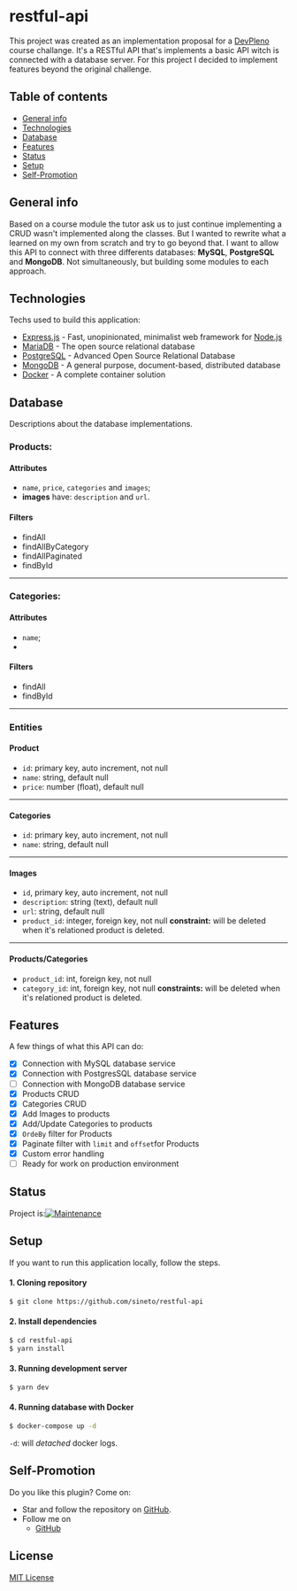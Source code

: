 # restful-api
This project was created as an implementation proposal
for a [DevPleno](https://github.com/devpleno) course challange.
It's a RESTful API that's implements a basic API 
witch is connected with a database server. 
For this project I decided to implement features 
beyond the original challenge.

## Table of contents
* [General info](#general-info)
* [Technologies](#technologies)
* [Database](#database)
* [Features](#features)
* [Status](#status)
* [Setup](#setup)
* [Self-Promotion](#self-promotion)

## General info
Based on a course module the tutor ask us to just 
continue implementing a CRUD wasn't implemented 
along the classes. But I wanted to rewrite what 
a learned on my own from scratch and try to go 
beyond that. I want to allow this API to connect 
with three differents databases: **MySQL**, 
**PostgreSQL** and **MongoDB**. Not simultaneously, 
but building some modules to each approach.

## Technologies
Techs used to build this application:
* [Express.js](https://expressjs.com) - Fast, unopinionated, minimalist web framework for [Node.js](https://nodejs.org/en/)
* [MariaDB](https://mariadb.org) - The open source relational database
* [PostgreSQL](https://www.postgresql.org) - Advanced Open Source Relational Database
* [MongoDB](https://www.mongodb.com) - A general purpose, document-based, distributed database
* [Docker](https://www.docker.com) - A complete container solution

## Database
Descriptions about the database implementations.

### Products:
#### Attributes
- `name`, `price`, `categories` and `images`;
-  **images** have: `description` and `url`.

#### Filters
- findAll
- findAllByCategory
- findAllPaginated
- findById

---
### Categories:
#### Attributes
- `name`;
- 
#### Filters
- findAll
- findById

---
### Entities
#### Product
- `id`: primary key, auto increment, not null
- `name`: string, default null
- `price`: number (float), default null

---
#### Categories
- `id`: primary key, auto increment, not null
- `name`: string, default null

--- 
#### Images
- `id`, primary key, auto increment, not null
- `description`: string (text), default null
- `url`: string, default null
- `product_id`: integer, foreign key, not null
**constraint:** will be deleted when it's relationed product is deleted.

---
#### Products/Categories
- `product_id`: int, foreign key, not null
- `category_id`: int, foreign key, not null
**constraints:** will be deleted when it's relationed product is deleted.

## Features
A few things of what this API can do:
- [x] Connection with MySQL database service
- [x] Connection with PostgresSQL database service
- [ ] Connection with MongoDB database service
- [x] Products CRUD
- [x] Categories CRUD
- [x] Add Images to products
- [x] Add/Update Categories to products
- [x] `OrdeBy` filter for Products
- [x] Paginate filter with `limit` and `offset`for Products
- [x] Custom error handling
- [ ] Ready for work on production environment

## Status
Project is:[![Maintenance](https://img.shields.io/badge/Maintained%3F-yes-green.svg)](https://GitHub.com/Naereen/StrapDown.js/graphs/commit-activity)


## Setup
If you want to run this application locally, follow the steps.

#### 1. Cloning repository
```sh
$ git clone https://github.com/sineto/restful-api
```

#### 2. Install dependencies
```sh
$ cd restful-api
$ yarn install
```
#### 3. Running development server
```sh
$ yarn dev
```

#### 4. Running database with Docker
```sh
$ docker-compose up -d
```
`-d`: will *detached* docker logs.

## Self-Promotion
Do you like this plugin? Come on:
- Star and follow the repository on [GitHub](https://github.com/sineto/restful-api).
- Follow me on
  - [GitHub](https://github.com/sineto)

## License
[MIT License](LICENSE)
